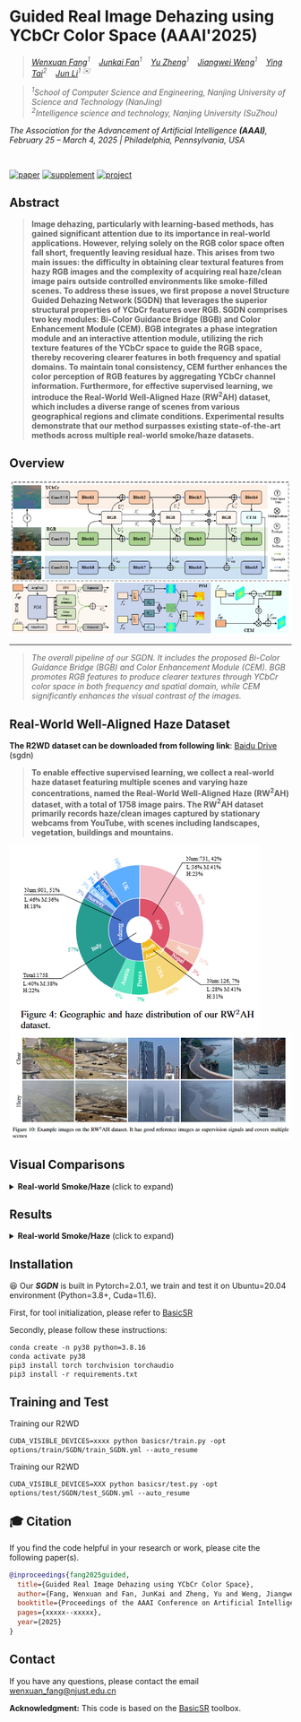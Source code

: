 # Guided Real Image Dehazing using YCbCr Color Space (AAAI'2025)


> *<a href="https://github.com/fiwy0527/AAAI_25_SDGN">Wenxuan Fang</a><sup>1</sup>&nbsp;&nbsp;&nbsp;
<a href="https://fanjunkai1.github.io/">Junkai Fan</a><sup>1</sup>&nbsp;&nbsp;&nbsp;
<a href="https://github.com/fiwy0527/AAAI_25_SDGN"> Yu Zheng</a><sup>1</sup>&nbsp;&nbsp;&nbsp;
<a href="https://wengjiangwei.github.io/">Jiangwei Weng</a><sup>1</sup>&nbsp;&nbsp;&nbsp;
<a href="https://tyshiwo.github.io/">Ying Tai</a><sup>2</sup>&nbsp;&nbsp;&nbsp; 
<a href="https://sites.google.com/view/junlineu/">Jun Li</a><sup>1 ✉️</sup>&nbsp;&nbsp;&nbsp;*

> *<sup>1</sup>School of Computer Science and Engineering, Nanjing University of Science and Technology (NanJing)&nbsp;&nbsp;&nbsp;<br>
<sup>2</sup>Intelligence science and technology, Nanjing University (SuZhou)&nbsp;&nbsp;&nbsp;<br>*


<em>The Association for the Advancement of Artificial Intelligence <strong>(AAAI)</strong>, February 25 – March 4, 2025 | Philadelphia, Pennsylvania, USA</em>
</div>

</br>

[![paper](https://img.shields.io/badge/arXiv-Paper-brightgreen)](https://github.com/fiwy0527/AAAI_25_SDGN)
[![supplement](https://img.shields.io/badge/Supplementary-Material-B85252)](https://github.com/fiwy0527/AAAI_25_SDGN)
[![project](https://img.shields.io/badge/Project-Presentation-F9D371)](https://fiwy0527.github.io/projectpage/SGDN/index.html)


## Abstract


> **Image dehazing, particularly with learning-based methods, has gained significant attention due to its importance in real-world applications. 
> However, relying solely on the RGB color space often fall short, frequently leaving residual haze. 
> This arises from two main issues: the difficulty in obtaining clear textural features from hazy RGB images and the complexity of acquiring real haze/clean image pairs outside controlled environments like smoke-filled scenes. 
> To address these issues, we first propose a novel Structure Guided Dehazing Network (SGDN) that leverages the superior structural properties of YCbCr features over RGB. 
> SGDN comprises two key modules: Bi-Color Guidance Bridge (BGB) and Color Enhancement Module (CEM). 
> BGB integrates a phase integration module and an interactive attention module, utilizing the rich texture features of the YCbCr space to guide the RGB space, thereby recovering clearer features in both frequency and spatial domains. 
> To maintain tonal consistency, CEM further enhances the color perception of RGB features by aggregating YCbCr channel information. 
> Furthermore, for effective supervised learning, we introduce the Real-World Well-Aligned Haze (RW$^2$AH) dataset, which includes a diverse range of scenes from various geographical regions and climate conditions. 
> Experimental results demonstrate that our method surpasses existing state-of-the-art methods across multiple real-world smoke/haze datasets.**


## Overview 
  <p align="center">
    <img src="images/framework.png">
</p>

---

> *The overall pipeline of our SGDN. 
> It includes the proposed Bi-Color Guidance Bridge (BGB) and Color Enhancement Module (CEM). 
> BGB promotes RGB features to produce clearer textures through YCbCr color space in both frequency and spatial domain, while CEM significantly enhances the visual contrast of the images.*

## Real-World Well-Aligned Haze Dataset

**The R2WD dataset can be downloaded from following link**: <a href="https://pan.baidu.com/s/1xZJLBk0OUlor79kqXtM20A?pwd=sgdn">Baidu Drive</a>
(sgdn) 

> **To enable effective supervised learning, 
> we collect a real-world haze dataset featuring multiple scenes and varying haze concentrations, 
> named the Real-World Well-Aligned Haze (RW$^2$AH) dataset, with a total of 1758 image pairs. 
> The RW$^2$AH dataset primarily records haze/clean images captured by stationary webcams from YouTube, 
> with scenes including landscapes, vegetation, buildings and mountains.**

<img src = "images/distribution.png"> 

<img src = "images/RW2HD.png"> 

## Visual Comparisons

<details>
<summary><strong>Real-world Smoke/Haze </strong> (click to expand) </summary>

<img src = "images/real.png"> 
</details>

## Results
<details>
<summary><strong>Real-world Smoke/Haze</strong> (click to expand) </summary>

<img src = "images/results.png"> 
</details>

## Installation
:satisfied: Our <i><strong>SGDN</strong></i> is built in Pytorch=2.0.1, we train and test it on Ubuntu=20.04 environment (Python=3.8+, Cuda=11.6).

First, for tool initialization, please refer to [BasicSR](https://github.com/xinntao/BasicSR)

Secondly, please follow these instructions:
```
conda create -n py38 python=3.8.16
conda activate py38
pip3 install torch torchvision torchaudio
pip3 install -r requirements.txt  
```

## Training and Test
Training our R2WD
```
CUDA_VISIBLE_DEVICES=xxxx python basicsr/train.py -opt options/train/SGDN/train_SGDN.yml --auto_resume
```
Training our R2WD
```
CUDA_VISIBLE_DEVICES=XXX python basicsr/test.py -opt options/test/SGDN/test_SGDN.yml --auto_resume
```

## 🎓 Citation

If you find the code helpful in your research or work, please cite the following paper(s).

```bibtex
@inproceedings{fang2025guided,
  title={Guided Real Image Dehazing using YCbCr Color Space},
  author={Fang, Wenxuan and Fan, JunKai and Zheng, Yu and Weng, Jiangwei and Tai, Ying and Li, Jun},
  booktitle={Proceedings of the AAAI Conference on Artificial Intelligence},
  pages={xxxxx--xxxxx},
  year={2025}
}
```

## Contact
If you have any questions, please contact the email wenxuan_fang@njust.edu.cn

**Acknowledgment:** This code is based on the [BasicSR](https://github.com/xinntao/BasicSR) toolbox. 